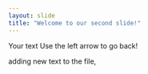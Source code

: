 ```yaml
---
layout: slide
title: "Welcome to our second slide!"
---
```

Your text
Use the left arrow to go back!

adding new text to the file,
